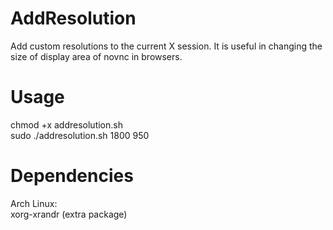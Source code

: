 # AddResolution
Add custom resolutions to the current X session. It is useful in changing the size of display area of novnc in browsers.
# Usage
chmod +x addresolution.sh\
sudo ./addresolution.sh 1800 950
# Dependencies
Arch Linux:\
xorg-xrandr (extra package)
